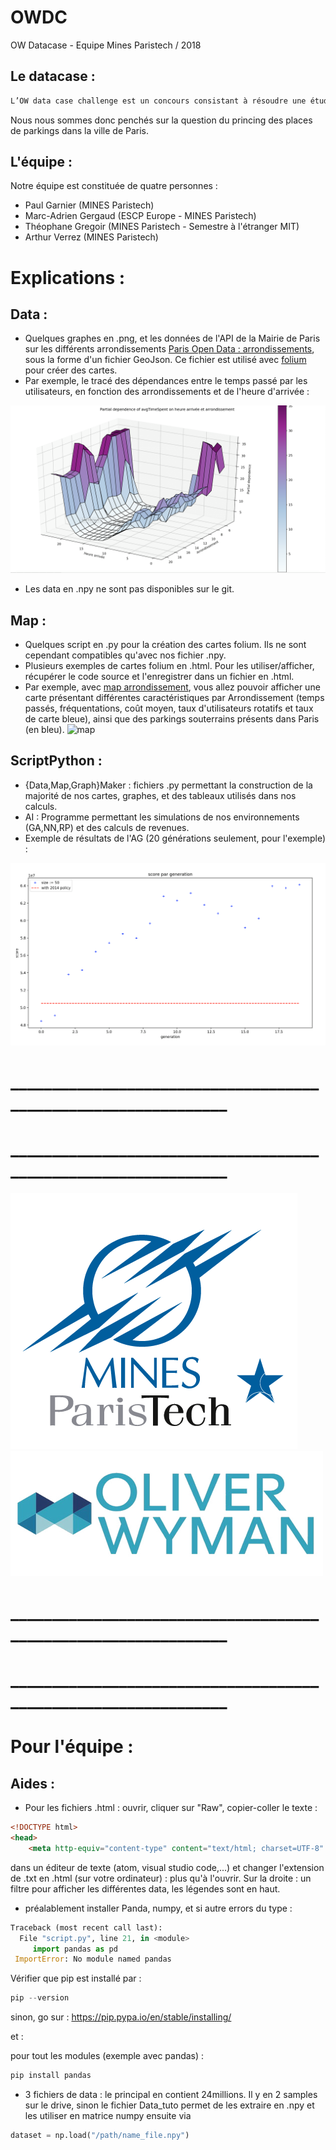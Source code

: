 # OWDC
OW Datacase - Equipe Mines Paristech / 2018

## Le datacase : 

```html
L’OW data case challenge est un concours consistant à résoudre une étude de cas business en appliquant des compétences analytiques à un ensemble de données réelles - en l'occurrence des données de la ville de Paris
```

Nous nous sommes donc penchés sur la question du princing des places de parkings dans la ville de Paris.

## L'équipe :

Notre équipe est constituée de quatre personnes : 

- Paul Garnier (MINES Paristech)
- Marc-Adrien Gergaud (ESCP Europe - MINES Paristech)
- Théophane Gregoir (MINES Paristech - Semestre à l'étranger MIT)
- Arthur Verrez (MINES Paristech)

# Explications : 

## Data : 

- Quelques graphes en .png, et les données de l'API de la Mairie de Paris sur les différents arrondissements [Paris Open Data : arrondissements](https://opendata.paris.fr/explore/dataset/arrondissements/table/), sous la forme d'un fichier GeoJson. Ce fichier est utilisé avec [folium](https://github.com/python-visualization/folium) pour créer des cartes. 
- Par exemple, le tracé des dépendances entre le temps passé par les utilisateurs, en fonction des arrondissements et de l'heure d'arrivée : 

![Graphe3D](3dgraph.png)

- Les data en .npy ne sont pas disponibles sur le git.


## Map : 

- Quelques script en .py pour la création des cartes folium. Ils ne sont cependant compatibles qu'avec nos fichier .npy. 
- Plusieurs exemples de cartes folium en .html. Pour les utiliser/afficher, récupérer le code source et l'enregistrer dans un fichier en .html. 
- Par exemple, avec [map arrondissement](https://github.com/DonsetPG/OWDC/blob/master/Map/arrondissement-map-test.html), vous allez pouvoir afficher une carte présentant différentes caractéristiques par Arrondissement (temps passés, fréquentations, coût moyen, taux d'utilisateurs rotatifs et taux de carte bleue), ainsi que des parkings souterrains présents dans Paris (en bleu). 
![map](map.png)

## ScriptPython : 

- {Data,Map,Graph}Maker : fichiers .py permettant la construction de la majorité de nos cartes, graphes, et des tableaux utilisés dans nos calculs.
- AI : Programme permettant les simulations de nos environnements (GA,NN,RP) et des calculs de revenues. 
- Exemple de résultats de l'AG (20 générations seulement, pour l'exemple) : 

![ga](ag.png)

# _______________________________________________________________
# _______________________________________________________________







![MINES Paristech](Logo_MINES_ParisTech.png)
![MINES Paristech](logo-oliver-wyman.png)







# _______________________________________________________________
# _______________________________________________________________



# Pour l'équipe : 

## Aides : 

- Pour les fichiers .html : ouvrir, cliquer sur "Raw", copier-coller le texte :
```html
<!DOCTYPE html>
<head>    
    <meta http-equiv="content-type" content="text/html; charset=UTF-8" /> .......
 ```
dans un éditeur de texte (atom, visual studio code,...) et changer l'extension de .txt en .html (sur votre ordinateur) : plus qu'à l'ouvrir. 
Sur la droite : un filtre pour afficher les différentes data, les légendes sont en haut.

- préalablement installer Panda, numpy, et si autre errors du type : 
```python
Traceback (most recent call last):                                                                                                             
  File "script.py", line 21, in <module>                                                                                                
     import pandas as pd                                                                                                                        
 ImportError: No module named pandas
 ```
 
 Vérifier que pip est installé par :
 
 ```python
 pip --version
 ```
 sinon, go sur : https://pip.pypa.io/en/stable/installing/
 
 et : 
 
 pour tout les modules (exemple avec pandas) : 
 
 ```python
pip install pandas
 ```
 
- 3 fichiers de data : le principal en contient 24millions. Il y en 2 samples sur le drive, sinon le fichier Data_tuto permet de les extraire en .npy et les utiliser en matrice numpy ensuite via 

```python
dataset = np.load("/path/name_file.npy")
```



